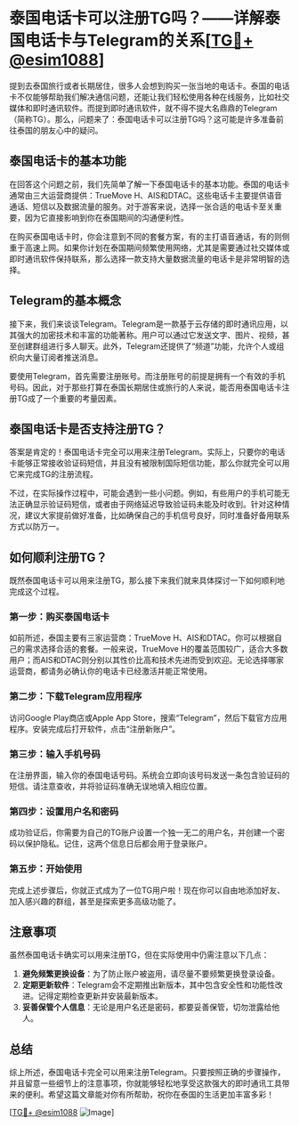# 泰国电话卡可以注册TG吗？——详解泰国电话卡与Telegram的关系[[TG💪+ @esim1088](https://t.me/s/esim1088)]

提到去泰国旅行或者长期居住，很多人会想到购买一张当地的电话卡。泰国的电话卡不仅能够帮助我们解决通信问题，还能让我们轻松使用各种在线服务，比如社交媒体和即时通讯软件。而提到即时通讯软件，就不得不提大名鼎鼎的Telegram（简称TG）。那么，问题来了：泰国电话卡可以注册TG吗？这可能是许多准备前往泰国的朋友心中的疑问。

## 泰国电话卡的基本功能

在回答这个问题之前，我们先简单了解一下泰国电话卡的基本功能。泰国的电话卡通常由三大运营商提供：TrueMove H、AIS和DTAC。这些电话卡主要提供语音通话、短信以及数据流量的服务。对于游客来说，选择一张合适的电话卡至关重要，因为它直接影响到你在泰国期间的沟通便利性。

在购买泰国电话卡时，你会注意到不同的套餐方案，有的主打语音通话，有的则侧重于高速上网。如果你计划在泰国期间频繁使用网络，尤其是需要通过社交媒体或即时通讯软件保持联系，那么选择一款支持大量数据流量的电话卡是非常明智的选择。

## Telegram的基本概念

接下来，我们来谈谈Telegram。Telegram是一款基于云存储的即时通讯应用，以其强大的加密技术和丰富的功能著称。用户可以通过它发送文字、图片、视频，甚至创建群组进行多人聊天。此外，Telegram还提供了“频道”功能，允许个人或组织向大量订阅者推送消息。

要使用Telegram，首先需要注册账号。而注册账号的前提是拥有一个有效的手机号码。因此，对于那些打算在泰国长期居住或旅行的人来说，能否用泰国电话卡注册TG成了一个重要的考量因素。

## 泰国电话卡是否支持注册TG？

答案是肯定的！泰国电话卡完全可以用来注册Telegram。实际上，只要你的电话卡能够正常接收验证码短信，并且没有被限制国际短信功能，那么你就完全可以用它来完成TG的注册流程。

不过，在实际操作过程中，可能会遇到一些小问题。例如，有些用户的手机可能无法正确显示验证码短信，或者由于网络延迟导致验证码未能及时收到。针对这种情况，建议大家提前做好准备，比如确保自己的手机信号良好，同时准备好备用联系方式以防万一。

## 如何顺利注册TG？

既然泰国电话卡可以用来注册TG，那么接下来我们就来具体探讨一下如何顺利地完成这个过程。

### 第一步：购买泰国电话卡

如前所述，泰国主要有三家运营商：TrueMove H、AIS和DTAC。你可以根据自己的需求选择合适的套餐。一般来说，TrueMove H的覆盖范围较广，适合大多数用户；而AIS和DTAC则分别以其性价比高和技术先进而受到欢迎。无论选择哪家运营商，都请务必确认你的电话卡已经激活并能正常使用。

### 第二步：下载Telegram应用程序

访问Google Play商店或Apple App Store，搜索“Telegram”，然后下载官方应用程序。安装完成后打开软件，点击“注册新账户”。

### 第三步：输入手机号码

在注册界面，输入你的泰国电话号码。系统会立即向该号码发送一条包含验证码的短信。请注意查收，并将验证码准确无误地填入相应位置。

### 第四步：设置用户名和密码

成功验证后，你需要为自己的TG账户设置一个独一无二的用户名，并创建一个密码以保护隐私。记住，这两个信息日后都会用于登录账户。

### 第五步：开始使用

完成上述步骤后，你就正式成为了一位TG用户啦！现在你可以自由地添加好友、加入感兴趣的群组，甚至是探索更多高级功能了。

## 注意事项

虽然泰国电话卡确实可以用来注册TG，但在实际使用中仍需注意以下几点：

1. **避免频繁更换设备**：为了防止账户被盗用，请尽量不要频繁更换登录设备。
2. **定期更新软件**：Telegram会不定期推出新版本，其中包含安全性和功能性改进。记得定期检查更新并安装最新版本。
3. **妥善保管个人信息**：无论是用户名还是密码，都要妥善保管，切勿泄露给他人。

## 总结

综上所述，泰国电话卡完全可以用来注册Telegram。只要按照正确的步骤操作，并且留意一些细节上的注意事项，你就能够轻松地享受这款强大的即时通讯工具带来的便利。希望这篇文章能对你有所帮助，祝你在泰国的生活更加丰富多彩！

[[TG💪+ @esim1088](https://t.me/s/esim1088) ![Image](https://i.postimg.cc/4NQfJmqS/Snipaste-2025-05-13-00-14-12.png)]